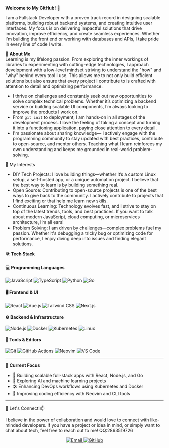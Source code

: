 **Welcome to My GitHub!** 👋

I am a Fullstack Developer with a proven track record in designing scalable platforms, building robust backend systems, and creating intuitive user interfaces. My focus is on delivering impactful solutions that drive innovation, improve efficiency, and create seamless experiences. Whether I'm building the front end or working with databases and APIs, I take pride in every line of code I write.

🦄 **About Me**  
Learning is my lifelong passion. From exploring the inner workings of libraries to experimenting with cutting-edge technologies, I approach development with a low-level mindset striving to understand the "how" and "why" behind every tool I use. This allows me to not only build efficient solutions but also ensure that every project I contribute to is crafted with attention to detail and optimizing performance.

- I thrive on challenges and constantly seek out new opportunities to solve complex technical problems. Whether it’s optimizing a backend service or building scalable UI components, I’m always looking to improve the products I work on.
- From `git init` to deployment, I am hands-on in all stages of the development process. I love the feeling of taking a concept and turning it into a functioning application, paying close attention to every detail.
- I'm passionate about sharing knowledge— I actively engage with the programming community to stay updated with best practices, contribute to open-source, and mentor others. Teaching what I learn reinforces my own understanding and keeps me grounded in real-world problem-solving.

🤖 My Interests  
- DIY Tech Projects: I love building things—whether it’s a custom Linux setup, a self-hosted app, or a unique automation project. I believe that the best way to learn is by building something real.
- Open Source: Contributing to open-source projects is one of the best ways to give back to the community. I actively contribute to projects that I find exciting or that help me learn new skills.
- Continuous Learning: Technology evolves fast, and I strive to stay on top of the latest trends, tools, and best practices. If you want to talk about modern JavaScript, cloud computing, or microservices architecture, I’m all ears!
- Problem Solving: I am driven by challenges—complex problems fuel my passion. Whether it's debugging a tricky bug or optimizing code for performance, I enjoy diving deep into issues and finding elegant solutions.

🛠️ **Tech Stack**

#### 💻 Programming Languages
![JavaScript](https://img.shields.io/badge/-JavaScript-F7DF1E?style=for-the-badge&logo=javascript&logoColor=black)
![TypeScript](https://img.shields.io/badge/-TypeScript-3178C6?style=for-the-badge&logo=typescript&logoColor=white)
![Python](https://img.shields.io/badge/-Python-3776AB?style=for-the-badge&logo=python&logoColor=white)
![Go](https://img.shields.io/badge/-Go-00ADD8?style=for-the-badge&logo=go&logoColor=white)

#### 🖥️ Frontend & UI
![React](https://img.shields.io/badge/-React-61DAFB?style=for-the-badge&logo=react&logoColor=black)
![Vue.js](https://img.shields.io/badge/-Vue.js-4FC08D?style=for-the-badge&logo=vue.js&logoColor=white)
![Tailwind CSS](https://img.shields.io/badge/-Tailwind_CSS-38B2AC?style=for-the-badge&logo=tailwind-css&logoColor=white)
![Next.js](https://img.shields.io/badge/-Next.js-000000?style=for-the-badge&logo=next.js&logoColor=white)

#### ⚙️ Backend & Infrastructure
![Node.js](https://img.shields.io/badge/-Node.js-339933?style=for-the-badge&logo=node.js&logoColor=white)
![Docker](https://img.shields.io/badge/-Docker-2496ED?style=for-the-badge&logo=docker&logoColor=white)
![Kubernetes](https://img.shields.io/badge/-Kubernetes-326CE5?style=for-the-badge&logo=kubernetes&logoColor=white)
![Linux](https://img.shields.io/badge/-Linux-FCC624?style=for-the-badge&logo=linux&logoColor=black)

#### 🧰 Tools & Editors
![Git](https://img.shields.io/badge/-Git-F05032?style=for-the-badge&logo=git&logoColor=white)
![GitHub Actions](https://img.shields.io/badge/-GitHub_Actions-2088FF?style=for-the-badge&logo=github-actions&logoColor=white)
![Neovim](https://img.shields.io/badge/-Neovim-57A143?style=for-the-badge&logo=neovim&logoColor=white)
![VS Code](https://img.shields.io/badge/-VS_Code-007ACC?style=for-the-badge&logo=visual-studio-code&logoColor=white)

---

🎯 **Current Focus**

- 🚀 Building scalable full-stack apps with React, Node.js, and Go  
- 🤖 Exploring AI and machine learning projects  
- 🛠️ Enhancing DevOps workflows using Kubernetes and Docker  
- 🌱 Improving coding efficiency with Neovim and CLI tools  

---

🤝 Let's Connect!📫 

I believe in the power of collaboration and would love to connect with like-minded developers. If you have a project or idea in mind, or simply want to chat about tech, feel free to reach out to me! QQ:2863519726

<div align="center">
  <a href="mailto:caden.marshal.yi@gmail.com">
    <img src="https://img.shields.io/badge/Email-D14836?style=for-the-badge&logo=gmail&logoColor=white" alt="Email" />
  </a>
  <a href="https://github.com/Ethan">
    <img src="https://img.shields.io/badge/GitHub-100000?style=for-the-badge&logo=github&logoColor=white" alt="GitHub" />
  </a>
</div>
